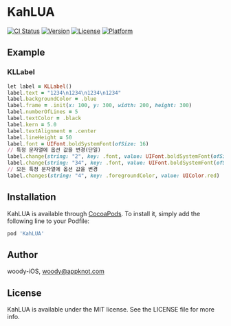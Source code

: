 # KahLUA

[![CI Status](https://img.shields.io/travis/woody-iOS/KahLUA.svg?style=flat)](https://travis-ci.org/woody-iOS/KahLUA)
[![Version](https://img.shields.io/cocoapods/v/KahLUA.svg?style=flat)](https://cocoapods.org/pods/KahLUA)
[![License](https://img.shields.io/cocoapods/l/KahLUA.svg?style=flat)](https://cocoapods.org/pods/KahLUA)
[![Platform](https://img.shields.io/cocoapods/p/KahLUA.svg?style=flat)](https://cocoapods.org/pods/KahLUA)

## Example
### KLLabel
```ruby
let label = KLLabel()
label.text = "1234\n1234\n1234\n1234"
label.backgroundColor = .blue
label.frame = .init(x: 100, y: 300, width: 200, height: 300)
label.numberOfLines = 5
label.textColor = .black
label.kern = 5.0
label.textAlignment = .center
label.lineHeight = 50
label.font = UIFont.boldSystemFont(ofSize: 16)
// 특정 문자열에 옵션 값을 변경(단일)
label.change(string: "2", key: .font, value: UIFont.boldSystemFont(ofSize: 24))
label.change(string: "34", key: .font, value: UIFont.boldSystemFont(ofSize: 30))
// 모든 특정 문자열에 옵션 값을 변경
label.changes(string: "4", key: .foregroundColor, value: UIColor.red)
```

## Installation

KahLUA is available through [CocoaPods](https://cocoapods.org). To install
it, simply add the following line to your Podfile:

```ruby
pod 'KahLUA'
```

## Author

woody-iOS, woody@appknot.com

## License

KahLUA is available under the MIT license. See the LICENSE file for more info.
